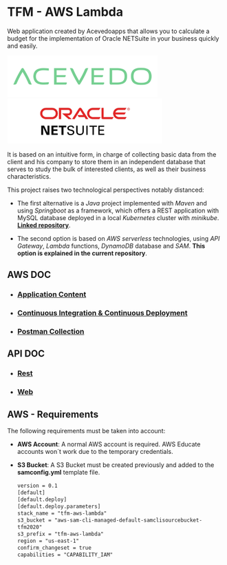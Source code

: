 # TFM - AWS Lambda

Web application created by Acevedoapps that allows you to calculate a budget for the implementation of Oracle NETSuite in your business quickly and easily.

![acevedo.png](documentation/images/logos/acevedo.png) ![oracleNetsuite.png](documentation/images/logos/oracleNetsuite.png)

It is based on an intuitive form, in charge of collecting basic data from the client and his company to store them in an independent database that serves to study the bulk of interested clients, as well as their business characteristics.

This project raises two technological perspectives notably distanced:

- The first alternative is a *Java* project implemented with *Maven* and using *Springboot* as a framework, which offers a REST application with MySQL database deployed in a local *Kubernetes* cluster with *minikube*. [**Linked repository**](https://github.com/Rubru94/tfm-springboot).

- The second option is based on *AWS serverless* technologies, using *API Gateway*, *Lambda* functions, *DynamoDB* database and *SAM*.  **This option is explained in the current repository**.


## AWS DOC

* ### [Application Content](https://github.com/Gabriel-Acevedo/tfm-aws/blob/master/documentation/AWS/AWS-APPLICATION-CONTENTS.md)

* ### [Continuous Integration & Continuous Deployment](https://github.com/Gabriel-Acevedo/tfm-aws/blob/master/documentation/AWS/AWS-CI-CD.md)

* ### [Postman Collection](https://github.com/Gabriel-Acevedo/tfm-aws/blob/master/documentation/AWS/AWS-POSTMAN-COLLECTION.md)


## API DOC

* ### [Rest](https://github.com/Gabriel-Acevedo/tfm-aws/blob/master/documentation/API/API-REST.md)

* ### [Web](https://github.com/Gabriel-Acevedo/tfm-aws/blob/master/documentation/API/API-WEB.md)


## AWS - Requirements

The following requirements must be taken into account:
  - **AWS Account**: A normal AWS account is required. AWS Educate accounts won´t work due to the temporary credentials.
  - **S3 Bucket**: A S3 Bucket must be created previously and added to the **samconfig.yml** template file.

    ```
    version = 0.1
    [default]
    [default.deploy]
    [default.deploy.parameters]
    stack_name = "tfm-aws-lambda"
    s3_bucket = "aws-sam-cli-managed-default-samclisourcebucket-tfm2020"
    s3_prefix = "tfm-aws-lambda"
    region = "us-east-1"
    confirm_changeset = true
    capabilities = "CAPABILITY_IAM"
    ```

